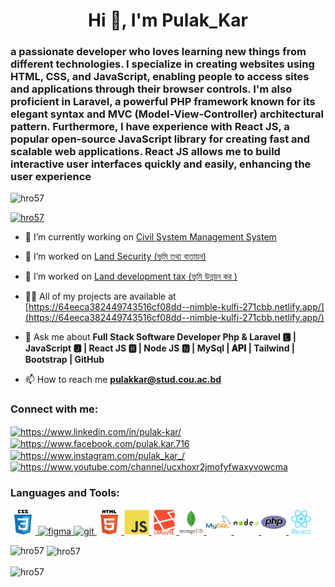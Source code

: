 <link href="https://cdn.jsdelivr.net/npm/bootstrap@5.3.0/dist/css/bootstrap.min.css" rel="stylesheet" integrity="sha384-TX8nEtdicvmUviU8jOD5b+jj8IhtaBrLl+25l5W9jJ1a1d5o/q3R8+Qpjae37L+" crossorigin="anonymous">
<link href="https://cdn.jsdelivr.net/npm/bootstrap-icons@1.18.0/font/bootstrap-icons.css" rel="stylesheet">




<h1 align="center">Hi 👋, I'm Pulak_Kar</h1>
<h3 align="left">a passionate developer who loves learning new things from different technologies. I specialize in creating websites using HTML, CSS, and JavaScript, enabling people to access sites and applications through their browser controls. I'm also proficient in Laravel, a powerful PHP framework known for its elegant syntax and <b class="red">MVC (Model-View-Controller)</b> architectural pattern. Furthermore, I have experience with React JS, a popular open-source JavaScript library for creating fast and scalable web applications. React JS allows me to build interactive user interfaces quickly and easily, enhancing the user experience</h3>

<p align="left"> <img src="https://komarev.com/ghpvc/?username=hro57&label=Profile%20views&color=0e75b6&style=flat" alt="hro57" /> </p>

<p align="left"> <a href="https://github.com/ryo-ma/github-profile-trophy"><img src="https://github-profile-trophy.vercel.app/?username=hro57" alt="hro57" /></a> </p>

- 🔭 I’m currently working on [Civil System Management System](https://dev.case.gov.bd/)

- 👯 I’m worked on [Land Security (ভূমি তথ্য বাতায়ন)](http://devlsgportal.mysoftheaven.com/)

- 🤝 I’m worked on [Land development tax (ভূমি উন্নয়ন কর )](http://stageldtax-portal.mysoftheaven.com/)

- 👨‍💻 All of my projects are available at [https://64eeca382449743516cf08dd--nimble-kulfi-271cbb.netlify.app/](https://64eeca382449743516cf08dd--nimble-kulfi-271cbb.netlify.app/)

- 💬 Ask me about **Full Stack Software Developer Php & Laravel 🅻 | JavaScript 🅹 | React JS 🆁 | Node JS 🅽 | MySql | 𝐀𝐏𝐈 | Tailwind | Bootstrap | GitHub**

- 📫 How to reach me **pulakkar@stud.cou.ac.bd**

<h3 align="left">Connect with me:</h3>
<p align="left">
<a href="https://linkedin.com/in/https://www.linkedin.com/in/pulak-kar/" target="blank"><img align="center" src="https://raw.githubusercontent.com/rahuldkjain/github-profile-readme-generator/master/src/images/icons/Social/linked-in-alt.svg" alt="https://www.linkedin.com/in/pulak-kar/" height="30" width="40" /></a>
<a href="https://fb.com/https://www.facebook.com/pulak.kar.716" target="blank"><img align="center" src="https://raw.githubusercontent.com/rahuldkjain/github-profile-readme-generator/master/src/images/icons/Social/facebook.svg" alt="https://www.facebook.com/pulak.kar.716" height="30" width="40" /></a>
<a href="https://instagram.com/https://www.instagram.com/pulak_kar_/" target="blank"><img align="center" src="https://raw.githubusercontent.com/rahuldkjain/github-profile-readme-generator/master/src/images/icons/Social/instagram.svg" alt="https://www.instagram.com/pulak_kar_/" height="30" width="40" /></a>
<a href="https://www.youtube.com/c/https://www.youtube.com/channel/ucxhoxr2jmofyfwaxyvowcma" target="blank"><img align="center" src="https://raw.githubusercontent.com/rahuldkjain/github-profile-readme-generator/master/src/images/icons/Social/youtube.svg" alt="https://www.youtube.com/channel/ucxhoxr2jmofyfwaxyvowcma" height="30" width="40" /></a>
</p>

<h3 align="left">Languages and Tools:</h3>
<p align="left"> <a href="https://www.w3schools.com/css/" target="_blank" rel="noreferrer"> <img src="https://raw.githubusercontent.com/devicons/devicon/master/icons/css3/css3-original-wordmark.svg" alt="css3" width="40" height="40"/> </a> <a href="https://www.figma.com/" target="_blank" rel="noreferrer"> <img src="https://www.vectorlogo.zone/logos/figma/figma-icon.svg" alt="figma" width="40" height="40"/> </a> <a href="https://git-scm.com/" target="_blank" rel="noreferrer"> <img src="https://www.vectorlogo.zone/logos/git-scm/git-scm-icon.svg" alt="git" width="40" height="40"/> </a> <a href="https://www.w3.org/html/" target="_blank" rel="noreferrer"> <img src="https://raw.githubusercontent.com/devicons/devicon/master/icons/html5/html5-original-wordmark.svg" alt="html5" width="40" height="40"/> </a> <a href="https://developer.mozilla.org/en-US/docs/Web/JavaScript" target="_blank" rel="noreferrer"> <img src="https://raw.githubusercontent.com/devicons/devicon/master/icons/javascript/javascript-original.svg" alt="javascript" width="40" height="40"/> </a> <a href="https://laravel.com/" target="_blank" rel="noreferrer"> <img src="https://raw.githubusercontent.com/devicons/devicon/master/icons/laravel/laravel-plain-wordmark.svg" alt="laravel" width="40" height="40"/> </a> <a href="https://www.mongodb.com/" target="_blank" rel="noreferrer"> <img src="https://raw.githubusercontent.com/devicons/devicon/master/icons/mongodb/mongodb-original-wordmark.svg" alt="mongodb" width="40" height="40"/> </a> <a href="https://www.mysql.com/" target="_blank" rel="noreferrer"> <img src="https://raw.githubusercontent.com/devicons/devicon/master/icons/mysql/mysql-original-wordmark.svg" alt="mysql" width="40" height="40"/> </a> <a href="https://nodejs.org" target="_blank" rel="noreferrer"> <img src="https://raw.githubusercontent.com/devicons/devicon/master/icons/nodejs/nodejs-original-wordmark.svg" alt="nodejs" width="40" height="40"/> </a> <a href="https://www.php.net" target="_blank" rel="noreferrer"> <img src="https://raw.githubusercontent.com/devicons/devicon/master/icons/php/php-original.svg" alt="php" width="40" height="40"/> </a> <a href="https://reactjs.org/" target="_blank" rel="noreferrer"> <img src="https://raw.githubusercontent.com/devicons/devicon/master/icons/react/react-original-wordmark.svg" alt="react" width="40" height="40"/> </a> </p>

<p><img align="left" src="https://github-readme-stats.vercel.app/api/top-langs?username=hro57&show_icons=true&locale=en&layout=compact" alt="hro57" /></p>

<p>&nbsp;<img align="center" src="https://github-readme-stats.vercel.app/api?username=hro57&show_icons=true&locale=en" alt="hro57" /></p>

<p><img align="center" src="https://github-readme-streak-stats.herokuapp.com/?user=hro57&" alt="hro57" /></p>
